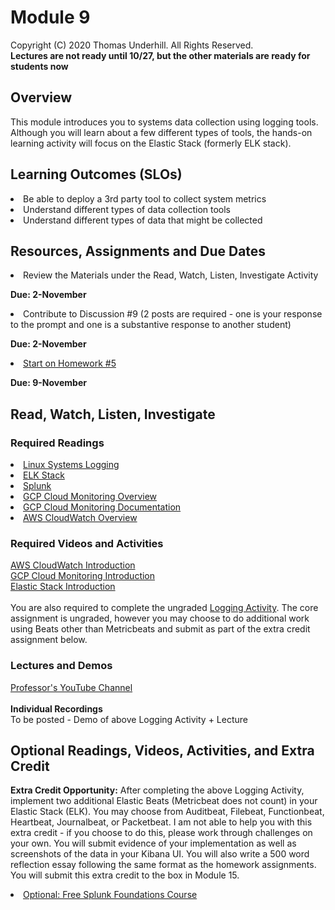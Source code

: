 # Module 9
Copyright (C) 2020 Thomas Underhill.  All Rights Reserved.
<br>
****Lectures are not ready until 10/27, but the other materials are ready for students now****

## Overview
This module introduces you to systems data collection using logging tools.  Although you will learn about a few different types of tools, the hands-on learning activity will focus on the Elastic Stack (formerly ELK stack).


## Learning Outcomes (SLOs)
<li>Be able to deploy a 3rd party tool to collect system metrics
<li>Understand different types of data collection tools
<li>Understand different types of data that might be collected

## Resources, Assignments and Due Dates
<li>Review the Materials under the Read, Watch, Listen, Investigate Activity<br>

****Due: 2-November****

<li>Contribute to Discussion #9 (2 posts are required - one is your response to the prompt and one is a substantive response to another student) <br>

****Due: 2-November**** <br>

[<li>Start on Homework #5](https://github.com/captainarcher/cloud-management-course/blob/master/homework/homework5.md)
<br>

****Due: 9-November**** <br>

## Read, Watch, Listen, Investigate
### Required Readings
[<li>Linux Systems Logging](https://devconnected.com/linux-logging-complete-guide/)<br>
[<li>ELK Stack](https://www.elastic.co/elastic-stack)<br>
[<li>Splunk](https://www.splunk.com/en_us/download.html)<br>
[<li>GCP Cloud Monitoring Overview](https://cloud.google.com/monitoring)<br>
[<li>GCP Cloud Monitoring Documentation](https://cloud.google.com/monitoring/docs/)<br>
[<li>AWS CloudWatch Overview](https://aws.amazon.com/cloudwatch/)<br>

### Required Videos and Activities

[AWS CloudWatch Introduction](https://youtu.be/a4dhoTQCyRA)<br>
[GCP Cloud Monitoring Introduction](https://www.youtube.com/watch?v=gUW9Ewno2eE)<br>
[Elastic Stack Introduction](https://www.elastic.co/videos/introduction-to-the-elk-stack)<br>
<br>
You are also required to complete the ungraded [Logging Activity](https://github.com/captainarcher/cloud-management-course/blob/master/learningresources/module9/loggingactivity.md).  The core assignment is ungraded, however you may choose to do additional work using Beats other than Metricbeats and submit as part of the extra credit assignment below.<br>


### Lectures and Demos
[Professor's YouTube Channel](https://www.youtube.com/channel/UC3vqKF4jspXh8hxFLpTfsyw?view_as=subscriber)<br><br>
****Individual Recordings****<br>
To be posted - Demo of above Logging Activity + Lecture

## Optional Readings, Videos, Activities, and Extra Credit
**Extra Credit Opportunity:** After completing the above Logging Activity, implement two additional Elastic Beats (Metricbeat does not count) in your Elastic Stack (ELK).  You may choose from Auditbeat, Filebeat, Functionbeat, Heartbeat, Journalbeat, or Packetbeat.  I am not able to help you with this extra credit - if you choose to do this, please work through challenges on your own.  You will submit evidence of your implementation as well as screenshots of the data in your Kibana UI.  You will also write a 500 word reflection essay following the same format as the homework assignments.  You will submit this extra credit to the box in Module 15.<br>

[<li>Optional: Free Splunk Foundations Course](https://www.splunk.com/en_us/training/free-courses/splunk-fundamentals-1.html)<br>
